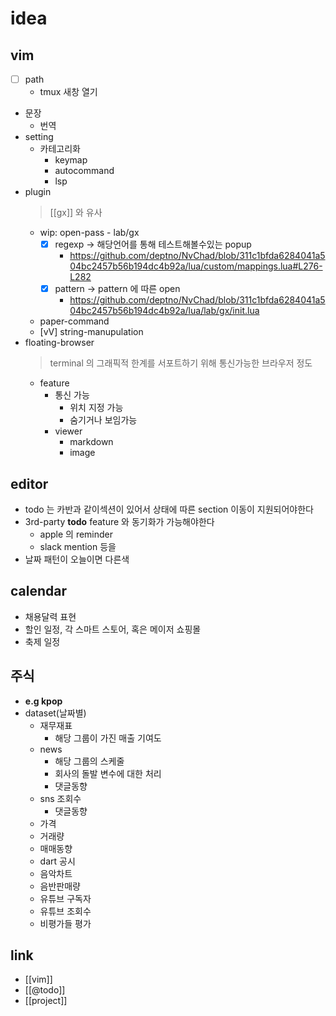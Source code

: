 # idea
## vim 
  - [ ] path
    - tmux 새창 열기
  - 문장
    - 번역
  - setting
    - 카테고리화
      - keymap
      - autocommand
      - lsp
  - plugin
    > [[gx]] 와 유사
    - wip: open-pass - lab/gx
      - [X] regexp -> 해당언어를 통해 테스트해볼수있는 popup
        + https://github.com/deptno/NvChad/blob/311c1bfda6284041a504bc2457b56b194dc4b92a/lua/custom/mappings.lua#L276-L282
      - [X] pattern -> pattern 에 따른 open
        + https://github.com/deptno/NvChad/blob/311c1bfda6284041a504bc2457b56b194dc4b92a/lua/lab/gx/init.lua
    - paper-command
    - [vV] string-manupulation
  - floating-browser
    > terminal 의 그래픽적 한계를 서포트하기 위해 통신가능한 브라우저 정도
    - feature
      - 통신 가능
        - 위치 지정 가능
        - 숨기거나 보임가능
      - viewer
        - markdown
        - image

## editor
  - todo 는 카반과 같이섹션이 있어서 상태에 따른 section 이동이 지원되어야한다
  - 3rd-party **todo** feature 와 동기화가 가능해야한다
    - apple 의 reminder
    - slack mention 등을
  - 날짜 패턴이 오늘이면 다른색

## calendar
  - 채용달력 표현
  - 할인 일정,  각 스마트 스토어,  혹은 메이저 쇼핑몰
  - 축제 일정

## 주식
- **e.g kpop**
- dataset(날짜별)
  - 재무재표
    - 해당 그룹이 가진 매출 기여도
  - news
    - 해당 그룹의 스케줄
    - 회사의 돌발 변수에 대한 처리
    - 댓글동향
  - sns 조회수
    - 댓글동향
  - 가격
  - 거래량
  - 매매동향
  - dart 공시
  - 음악차트
  - 음반판매량
  - 유튜브 구독자
  - 유튜브 조회수
  - 비평가들 평가

## link
- [[vim]]
- [[@todo]]
- [[project]]
